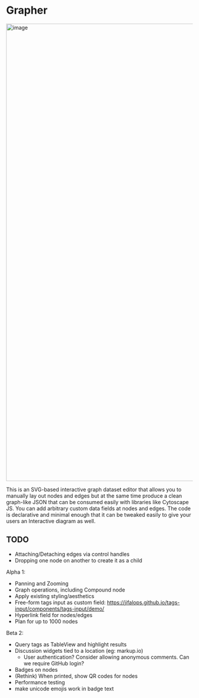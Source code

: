 # Grapher

<img width="1231" alt="image" src="https://user-images.githubusercontent.com/19304/173329214-89a6d0c7-eeeb-44b3-a324-eb4e8a626484.png">

This is an SVG-based interactive graph dataset editor that allows you to manually lay out nodes and edges but at the same time produce a clean graph-like JSON that can be consumed easily with libraries like Cytoscape JS. You can add arbitrary custom data fields at nodes and edges. The code is declarative and minimal enough that it can be tweaked easily to give your users an Interactive diagram as well.

## TODO

- Attaching/Detaching edges via control handles
- Dropping one node on another to create it as a child

Alpha 1:
- Panning and Zooming
- Graph operations, including Compound node
- Apply existing styling/aesthetics 
- Free-form tags input as custom field: https://jifalops.github.io/tags-input/components/tags-input/demo/
- Hyperlink field for nodes/edges
- Plan for up to 1000 nodes

Beta 2:
- Query tags as TableView and highlight results
- Discussion widgets tied to a location (eg: markup.io)
    - User authentication? Consider allowing anonymous comments. Can we require GitHub login?
- Badges on nodes
- (Rethink) When printed, show QR codes for nodes
- Performance testing
- make unicode emojis work in badge text




